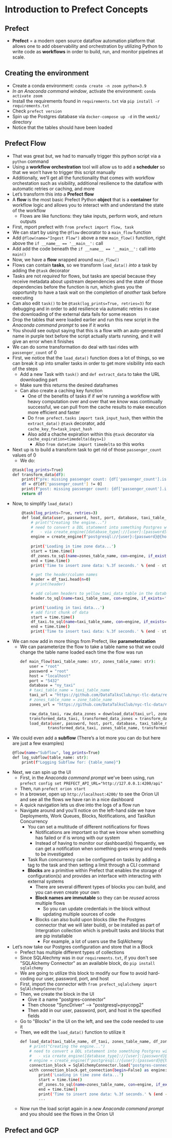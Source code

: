 # Introduction to Prefect Concepts

## Prefect
- **Prefect** = a modern open source dataflow automation platform that allows one to add observability and orchestration by utilizing Python to write code as **workflows** in order to build, run, and monitor pipelines at scale.

## Creating the environment
- Create a conda environment: `conda create -n zoom python=3.9`
- *In an Anaconda command window*, activate the environment: `conda activate zoom`
- Install the requirements found in `requirements.txt` via `pip install -r requirements.txt`
- Check `prefect version`
- Spin up the Postgres database via `docker-compose up -d` in the `week1/` directory
- Notice that the tables should have been loaded

## Prefect Flow
- That was great but, we had to manually trigger this python script via a `python` command
- Using a **workflow orchestration** tool will allow us to add a **scheduler** so that we won’t have to trigger this script manually
- Additionally, we’ll get all the functionality that comes with workflow orchestation such as visibility, additional resilience to the dataflow with automatic retries or caching, and more
- Let’s transform this into a **Prefect flow**
- A **flow** is the most basic Prefect Python **object** that is a **container** for workflow logic and allows you to interact with and understand the state of the workflow
    - Flows are like functions: they take inputs, perform work, and return outputs
- First, mport prefect with `from prefect import flow, task`
- We can start by using the `@flow` decorator to a `main_flow` function
- Add `@flow(name="Ingest Flow")` above a new `main_flow()` function, right above the `if __name__ == '__main__':` call
- Add add the code beneath the `if __name__ == '__main__':` call into `main()`
- Now, we have a **flow** wrapped around `main_flow()`
- Flows can contain **tasks**, so we transform `load_data()` *into* a task by adding the `@task` decorator
- Tasks are not *required* for flows, but tasks are special because they receive metadata about upstream dependencies and the state of those dependencies before the function is run, which gives you the opportunity to have a task wait on the completion of *another* task before executing
- Can also edit `task()` to be `@task(log_prints=True, retries=3)` for debugging and in order to add resilience via automatic retries in case the downloading of the external data fails for some reason
- Drop the tables that were loaded earlier and run this new script in the *Anaconda command prompt* to see if it works
- You should see output saying that this is a flow with an auto-generated name in purple text before the script actually starts running, and it will give an error when it finishes
- We can do some transformation do deal with taxi rides with `passenger_count` of 0
- First, we notice that the `load_data()` function does a lot of things, so we can break it up into smaller tasks in order to get more visibility into each of the steps
    - Add a new Task with `task()` and `def extract_data` to take the URL downloading part
    - Make sure this returns the desired dataframes
    - Can also create a caching key function    
        - One of the benefits of tasks if if we're running a workflow with heavy computation over and over that we *know* was continually successful, we can pull from the cache results to make execution more efficient and faster
        - Do `from prefect.tasks import task_input_hash`, then within the `extract_data()` `@task` decorator, add `cache_key_fn=task_input_hash`
        - Also add a chache expiration within this `@task` decorator via `cache_expiration=timedelta(days=1)`
            - Also `from datetime import timedelta` so this works
- Next up is to build a transform task to get rid of those `passenger_count` values of 0
    - We do:
    ```bash
    @task(log_prints=True)
    def transform_data(df):
        print(f"pre: missing passenger count: {df['passenger_count'].isin([0]).sum()}")
        df = df[df['passenger_count'] != 0]
        print(f"post: missing passenger count: {df['passenger_count'].isin([0]).sum()}")
        return df
    ```
- Now, to simplify `load_data()`
    ```bash
        @task(log_prints=True, retries=3)
        def load_data(user, password, host, port, database, taxi_table_name, df_taxi, zones_table_name, df_zones):
            # print("Creating the engine...")
            # need to convert a DDL statement into something Postgres will understand
            #   - via create_engine([database_type]://[user]:[password]@[hostname]:[port]/[database], con=[engine])
            engine = create_engine(f'postgresql://{user}:{password}@{host}:{port}/{database}')    
            
            print('Loading in time zone data...')
            start = time.time()
            df_zones.to_sql(name=zones_table_name, con=engine, if_exists='replace')
            end = time.time()
            print('Time to insert zone data: %.3f seconds.' % (end - start))

            # get the header/column names
            header = df_taxi.head(n=0)
            # print(header)

            # add column headers to yellow_taxi_data table in the database connection, replace table if it exists
            header.to_sql(name=taxi_table_name, con=engine, if_exists='replace')

            print('Loading in taxi data...')
            # add first chunk of data
            start = time.time()
            df_taxi.to_sql(name=taxi_table_name, con=engine, if_exists='append')
            end = time.time()
            print('Time to insert taxi data: %.3f seconds.' % (end - start))
    ```
- We can now add in more things from Prefect, like **parameterization**
    - We can parameterize the flow to take a table name so that we could change the table name loaded each time the flow was run
        ```bash
        def main_flow(taxi_table_name: str, zones_table_name: str):
            user = "root"
            password = "root"
            host = "localhost"
            port = "5432"
            database = "ny_taxi"
            # taxi_table_name = taxi_table_name
            taxi_url = "https://github.com/DataTalksClub/nyc-tlc-data/releases/download/yellow/yellow_tripdata_2021-01.csv.gz"
            # zones_table_name = zone_table_name
            zones_url = "https://github.com/DataTalksClub/nyc-tlc-data/releases/download/misc/taxi_zone_lookup.csv"

            raw_data_taxi, raw_data_zones = download_data(taxi_url, zones_url)
            transformed_data_taxi, transformed_data_zones = transform_data(raw_data_taxi), raw_data_zones
            load_data(user, password, host, port, database, taxi_table_name, 
                    transformed_data_taxi, zones_table_name, transformed_data_zones)
        ```
- We could even add a **subflow** (There’s a lot more you can do but here are just a few examples)
    ```bash
    @flow(name="Subflow", log_prints=True)
    def log_subflow(table_name: str):
        print(f"Logging Subflow for: {table_name}")
    ```
- Next, we can spin up the UI
    - First, in the *Anaconda command prompt* we've been using, run `prefect config set PREFECT_API_URL="http://127.0.0.1:4200/api"`
    - Then, run `prefect orion start`
    - In a browser, open up `http://localhost:4200/` to see the Orion UI and see all the flows we have ran in a nice dashboard
    - A quick navigation lets us dive into the logs of a flow run
    - Navigate around and you’ll notice on the left-hand side we have Deployments, Work Queues, Blocks, Notifications, and TaskRun Concurrency
        - You can set a multitude of different notifications for flows
            - Notifications are important so that we know when something has failed or if is wrong with our system
            - Instead of having to monitor our dashboard(s) frequently, we can get a notification when something goes wrong and needs to be investigated
        - Task Run concurrency can be configured on tasks by adding a tag to the task and then setting a limit through a CLI command
        - **Blocks** are a primitive within Prefect that enables the storage of configuration(s) and provides an interface with interacting with external systems
            - There are several different types of blocks you can build, and you can even create your own
            - **Block names are immutable** so they can be *reused* across multiple flows
                - So you can update credentials in the block without updating multiple sources of code
            - Blocks can also build upon blocks (like the Postgres connector that we will later build), or be installed as part of Intergration collection which is prebuilt tasks and blocks that are pip installable
                - For example, a lot of users use the SqlAlchemy
- Let’s now take our Postgres configuration and store that in a Block
    - Prefect has multiple different types of collections
    - Since SQLAlechmy was in our `requirements.txt`, if you don't see "SQLAlchemy Connector" as an available block, do `pip install sqlalchemy`
    - We are going to utilize this block to modify our flow to avoid hard-coding our user, password, port, and host
    - First, import the connector with `from prefect_sqlalchemy import SqlAlchemyConnector`
    - Then, we create the block in the UI
        - Give it a name "postgres-connector"
        - Then choose "SyncDriver" --> "postgresql+psycopg2"
        - Then add in our user, password, port, and host in the specified fields
    - Go to "Blocks" in the UI on the left, and see the code needed to use it
    - Then, we edit the `load_data()` function to utilize it
        ```bash
        def load_data(taxi_table_name, df_taxi, zones_table_name, df_zones):
            # print("Creating the engine...")
            # need to convert a DDL statement into something Postgres will understand
            #   - via create_engine([database_type]://[user]:[password]@[hostname]:[port]/[database], con=[engine])
            # engine = create_engine(f'postgresql://{user}:{password}@{host}:{port}/{database}')
            connection_block = SqlAlchemyConnector.load("postgres-connector")
            with connection_block.get_connection(begin=False) as engine:  
                print('Loading in time zone data...')
                start = time.time()
                df_zones.to_sql(name=zones_table_name, con=engine, if_exists='replace')
                end = time.time()
                print('Time to insert zone data: %.3f seconds.' % (end - start))
                ...
        ```
    - Now run the load script again in a *new Anaconda command prompt* and you should see the flows in the Orion UI

## Prefect and GCP